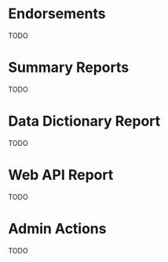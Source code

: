 # Endorsements 
TODO

# Summary Reports
TODO

# Data Dictionary Report
TODO

# Web API Report
TODO

# Admin Actions
TODO
